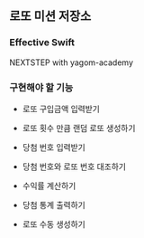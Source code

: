 ## 로또 미션 저장소
### Effective Swift
NEXTSTEP with yagom-academy

### 구현해야 할 기능
* 로또 구입금액 입력받기
* 로또 횟수 만큼 랜덤 로또 생성하기
* 당첨 번호 입력받기
* 당첨 번호와 로또 번호 대조하기
* 수익률 계산하기
* 당첨 통계 출력하기

* 로또 수동 생성하기
